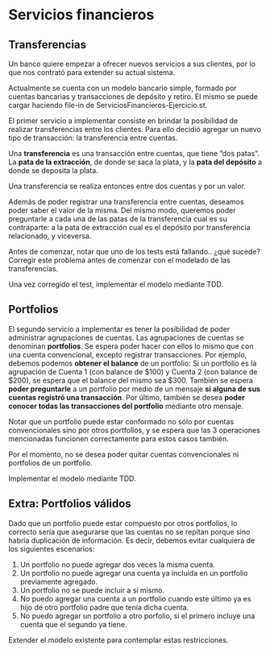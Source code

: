 # Servicios financieros

## Transferencias

Un banco quiere empezar a ofrecer nuevos servicios a sus clientes, por lo que nos contrató para extender su actual sistema.

Actualmente se cuenta con un modelo bancario simple, formado por cuentas bancarias y transacciones de depósito y retiro. El mismo se puede cargar haciendo file-in de ServiciosFinancieros-Ejercicio.st.

El primer servicio a implementar consiste en brindar la posibilidad de realizar transferencias entre los clientes. Para ello decidió agregar un nuevo tipo de transacción: la transferencia entre cuentas.

Una **transferencia** es una transacción entre cuentas, que tiene ”dos patas”. La **pata de la extracción**, de donde se saca la plata, y la **pata del depósito** a donde se deposita la plata.

Una transferencia se realiza entonces entre dos cuentas y por un valor.

Además de poder registrar una transferencia entre cuentas, deseamos poder saber el valor de la misma. Del mismo modo, queremos poder preguntarle a cada una de las patas de la transferencia cual es su contraparte: a la pata de extracción cual es el depósito por transferencia relacionado, y viceversa.

Antes de comenzar, notar que uno de los tests está fallando.. ¿qué sucede? Corregir este problema antes de comenzar con el modelado de las transferencias.

Una vez corregido el test, implementar el modelo mediante TDD.

## Portfolios

El segundo servicio a implementar es tener la posibilidad de poder administrar agrupaciones de cuentas. Las agrupaciones de cuentas se denominan **portfolios**. Se espera poder hacer con ellos lo mismo que con una cuenta convencional, excepto registrar transacciones. Por ejemplo, debemos podemos **obtener el balance** de un portfolio: Si un portfolio es la agrupación de Cuenta 1 (con balance de $100) y Cuenta 2 (con balance de $200), se espera que el balance del mismo sea $300. También se espera **poder preguntarle** a un portfolio por medio de un mensaje **si alguna de sus cuentas registró una transacción**. Por último, también se desea **poder conocer todas las transacciones del portfolio** mediante otro mensaje.

Notar que un portfolio puede estar conformado no sólo por cuentas convencionales sino por otros portfolios, y se espera que las 3 operaciones mencionadas funcionen correctamente para estos casos también.

Por el momento, no se desea poder quitar cuentas convencionales ni portfolios de un portfolio.

Implementar el modelo mediante TDD.

## Extra: Portfolios válidos

Dado que un portfolio puede estar compuesto por otros portfolios, lo correcto sería que asegurarse que las cuentas no se repitan porque sino habría duplicación de información. Es decir, debemos evitar cualquiera de los siguientes escenarios:

1. Un portfolio no puede agregar dos veces la misma cuenta.
2. Un portfolio no puede agregar una cuenta ya incluída en un portfolio previamente agregado.
3. Un portfolio no se puede incluir a sí mismo.
4. No puedo agregar una cuenta a un portfolio cuando este último ya es hijo de otro portfolio padre que tenía dicha cuenta.
5. No puedo agregar un portfolio a otro porfolio, si el primero incluye una cuenta que el segundo ya tiene.

Extender el modelo existente para contemplar estas restricciones.
